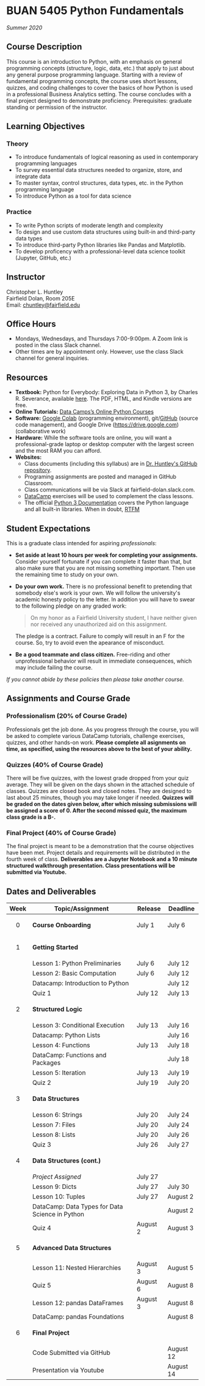 # BUAN 5405 Python Fundamentals
*Summer 2020*
## Course Description
This course is an introduction to Python, with an emphasis on general programming concepts (structure, logic, data, etc.) that apply to just about any general purpose programming language.  Starting with a review of fundamental programming concepts, the course uses short lessons, quizzes, and coding challenges to cover the basics of how Python is used in a professional Business Analytics setting. The course concludes with a final project designed to demonstrate proficiency. Prerequisites: graduate standing or permission of the instructor.   

## Learning Objectives

### Theory
* To introduce fundamentals of logical reasoning as used in contemporary programming languages
* To survey essential data structures needed to organize, store, and integrate data
* To master syntax, control structures, data types, etc. in the Python programming language
* To introduce Python as a tool for data science

### Practice
* To write Python scripts of moderate length and complexity
* To design and use custom data structures using built-in and third-party data types
* To introduce third-party Python libraries like Pandas and Matplotlib.
* To develop proficency with a professional-level data science toolkit (Jupyter, GitHub, etc.)

## Instructor
Christopher L. Huntley  
Fairfield Dolan, Room 205E  
Email: chuntley@fairfield.edu

## Office Hours
  * Mondays, Wednesdays, and Thursdays 7:00-9:00pm. A Zoom link is posted in the class Slack channel.
  * Other times are by appointment only. However, use the class Slack channel for general inquiries.  

## Resources
* **Textbook:** Python for Everybody: Exploring Data in Python 3, by Charles R. Severance, available [here](https://www.py4e.com/). The PDF, HTML, and Kindle versions are free.
* **Online Tutorials:** [Data Camps’s Online Python Courses](https://www.datacamp.com)
* **Software:** [Google Colab](https://colab.research.google.com/) (programming environment), git/[GitHub](https://github.com/) (source code management), and Google Drive (https://drive.google.com) (collaborative work)
* **Hardware:** While the software tools are online, you will want a professional-grade laptop or desktop computer with the largest screen and the most RAM you can afford.   
* **Websites:**  
    * Class documents (including this syllabus) are in [Dr. Huntley's GitHub repository](https://github.com/christopherhuntley/buan5405-docs).
    * Programing assignments are posted and managed in GitHub Classroom.
    * Class communications will be via Slack at fairfield-dolan.slack.com. 
    * [DataCamp](https://datacamp.com) exercises will be used to complement the class lessons.
    * The official [Python 3 Documentation](https://docs.python.org/3/index.html) covers the Python language and all built-in libraries. When in doubt, [RTFM](https://en.wikipedia.org/wiki/RTFM)

## Student Expectations
This is a graduate class intended for aspiring *professionals*:    

* **Set aside at least 10 hours per week for completing your assignments.** Consider yourself fortunate if you can complete it faster than that, but also make sure that you are not missing something important. Then use the remaining time to study on your own. 
* **Do your own work.** There is no professional benefit to pretending that somebody else's work is your own. We will follow the university's academic honesty policy to the letter. In addition you will have to swear to the following pledge on any graded work: 
  > On my honor as a Fairfield University student, I have neither given nor received any unauthorized aid on this assignment.    

    The pledge is a contract. Failure to comply will result in an F for the course. So, try to avoid even the apearance of misconduct. 

* **Be a good teammate and class citizen.** Free-riding and other unprofessional behavior will result in immediate consequences, which may include failing the course.

*If you cannot abide by these policies then please take another course.*

## Assignments and Course Grade
### Professionalism (20% of Course Grade)
Professionals get the job done. As you progress through the course, you will be asked to complete various DataCamp tutorials, challenge exercises, quizzes, and other hands-on work. **Please complete all asignments on time, as specified, using the resources above to the best of your ability.** 
### Quizzes (40% of Course Grade)
There will be five quizzes, with the lowest grade dropped from your quiz average. They will be given on the days shown in the attached schedule of classes. Quizzes are closed book and closed notes. They are designed to last about 25 minutes, though you may take longer if needed. **Quizzes will be graded on the dates given below, after which missing submissions will be assigned a score of 0. After the second missed quiz, the maximum class grade is a B-.** 
### Final Project (40% of Course Grade)
The final project is meant to be a demonstration that the course objectives have been met. Project details and requirements will be distributed in the fourth week of class. **Deliverables are a Jupyter Notebook and a 10 minute structured walkthrough presentation. Class presentations will be submitted via Youtube.** 

## Dates and Deliverables

| Week | Topic/Assignment                 | Release | Deadline |
|------|----------------------------------|---------|----------|
| <p align="center">0</p>  | **Course Onboarding**            | July 1  | July 6   |
| <p align="center">1</p>   | **Getting Started**              |         |          |
|      | Lesson 1: Python Preliminaries   | July 6  | July 12  |
|      | Lesson 2: Basic Computation      | July 6  | July 12  |
|      | Datacamp: Introduction to Python |         | July 12  |
|      | Quiz 1                           | July 12 | July 13  |
| <p align="center">2</p>| **Structured Logic**             |         |          |
|      | Lesson 3: Conditional Execution  | July 13 | July 16  |
|      | Datacamp: Python Lists           |         | July 16  |
|      | Lesson 4: Functions              | July 13 | July 18  |
|      | DataCamp: Functions and Packages |         | July 18  |
|      | Lesson 5: Iteration              | July 13 | July 19  |
|      | Quiz 2                           | July 19 | July 20  |
| <p align="center">3</p>| **Data Structures**              |         |          |
|      | Lesson 6: Strings                | July 20 | July 24  |
|      | Lesson 7: Files                  | July 20 | July 24  |
|      | Lesson 8: Lists                  | July 20 | July 26  |
|      | Quiz 3                           | July 26 | July 27  |
| <p align="center">4</p> | **Data Structures (cont.)**      |         |          |
|      | *Project Assigned*               | July 27 |          |
|      | Lesson 9: Dicts                  | July 27 | July 30 |
|      | Lesson 10: Tuples                | July 27 | August 2 |
|      | DataCamp: Data Types for Data Science in Python | | August 2|
|      | Quiz 4                           | August 2 | August 3|
| <p align="center">5</p> | **Advanced Data Structures**     |          |         |
|      | Lesson 11: Nested Hierarchies    | August 3 | August 5|
|      | Quiz 5                           | August 6 | August 8|
|      | Lesson 12: pandas DataFrames     | August 3 | August 8|
|      | DataCamp: pandas Foundations     |          | August 8|
| <p align="center">6</p>| **Final Project**                |          |          |
|      | Code Submitted via GitHub        |          | August 12|
|      | Presentation via Youtube         |          | August 14||


